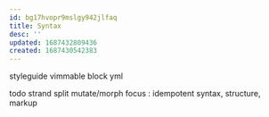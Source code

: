 ```yaml
---
id: bg17hvopr9mslgy942jlfaq
title: Syntax
desc: ''
updated: 1687432809436
created: 1687430542383
---
```


styleguide
  vimmable
    block
  yml

  todo
    strand
      split
      mutate/morph
    focus
  : idempotent syntax, structure, markup

